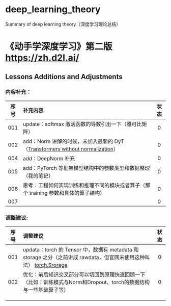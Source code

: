 # deep_learning_theory
Summary of deep learning theory（深度学习理论总结）


《动手学深度学习》第二版  https://zh.d2l.ai/
=======



## Lessons Additions and Adjustments

### 内容补充：

| 序号 | 补充内容                                                     | 状态 |
| :--: | :----------------------------------------------------------- | :--: |
| 001  | update：softmax 激活函数的导数引出一下（雅可比矩阵）         |  0   |
| 002  | add：Norm 讲解的时候，未加入最新的 DyT（[Transformers without normalization](https://yiyibooks.cn/arxiv/2503.10622v1/index.html)） |  0   |
| 004  | add：DeepNorm 补充                                           |  0   |
| 005  | add：PyTorch 等框架模型结构中的参数类型和数据整理（我的笔记） |  0   |
| 006  | 思考：工程如何实现训练和推理不同的模块或者算子（那个 training 参数和具体的算子结构） |  0   |
| 007  |                                                              |  0   |



### 调整建议:

| 序号 | 调整建议                                                     | 状态 |
| :--: | :----------------------------------------------------------- | :--: |
| 001  | updata：torch 的 Tensor 中，数据有 metadata 和 storage 之分（之前讲成 rawdata，但官网未使用这种叫法） [torch.Srorage](https://pytorch.org/docs/stable/storage.html) |  0   |
| 002  | 优化：前后知识交叉部分可以切回到原理快速回顾一下（比如：训练模式与Norm和Dropout、torch的数据结构与一些基础算子等） |  0   |
|      |                                                              |      |
|      |                                                              |      |
|      |                                                              |      |

